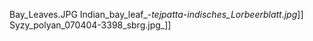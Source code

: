 Bay_Leaves.JPG Indian_bay_leaf_-_tejpatta_-_indisches_Lorbeerblatt.jpg_]] Syzy_polyan_070404-3398_sbrg.jpg_]]
